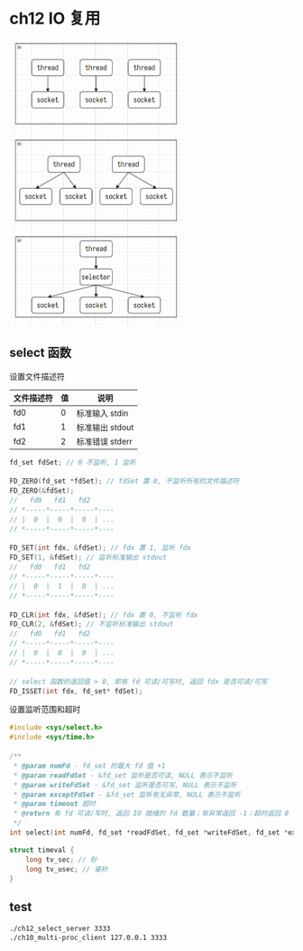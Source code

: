 # ch12 IO 复用

<img src="../assets/io-multiplex.png" alt="io-multiplex" style="zoom:50%;" />

## select 函数

设置文件描述符

| 文件描述符 | 值  | 说明            |
| ---------- | --- | --------------- |
| fd0        | 0   | 标准输入 stdin  |
| fd1        | 1   | 标准输出 stdout |
| fd2        | 2   | 标准错误 stderr |

```c
fd_set fdSet; // 0 不监听, 1 监听

FD_ZERO(fd_set *fdSet); // fdSet 置 0, 不监听所有的文件描述符
FD_ZERO(&fdSet);
//   fd0   fd1   fd2
// *-----*-----*-----*----
// |  0  |  0  |  0  | ...
// *-----*-----*-----*----

FD_SET(int fdx, &fdSet); // fdx 置 1, 监听 fdx
FD_SET(1, &fdSet); // 监听标准输出 stdout
//   fd0   fd1   fd2
// *-----*-----*-----*----
// |  0  |  1  |  0  | ...
// *-----*-----*-----*----

FD_CLR(int fdx, &fdSet); // fdx 置 0, 不监听 fdx
FD_CLR(2, &fdSet); // 不监听标准输出 stdout
//   fd0   fd1   fd2
// *-----*-----*-----*----
// |  0  |  0  |  0  | ...
// *-----*-----*-----*----

// select 函数的返回值 > 0, 即有 fd 可读/可写时, 返回 fdx 是否可读/可写
FD_ISSET(int fdx, fd_set* fdSet);
```

设置监听范围和超时

```c
#include <sys/select.h>
#include <sys/time.h>

/**
 * @param numFd - fd_set 的最大 fd 值 +1
 * @param readFdSet - &fd_set 监听是否可读, NULL 表示不监听
 * @param writeFdSet - &fd_set 监听是否可写, NULL 表示不监听
 * @param exceptFdSet - &fd_set 监听有无异常, NULL 表示不监听
 * @param timeout 超时
 * @return 有 fd 可读/写时, 返回 IO 就绪的 fd 数量；有异常返回 -1；超时返回 0
 */
int select(int numFd, fd_set *readFdSet, fd_set *writeFdSet, fd_set *exceptFdSet, const struct timeval *timeout);
```

```c
struct timeval {
    long tv_sec; // 秒
    long tv_usec; // 毫秒
}
```

## test

```shell
./ch12_select_server 3333
./ch10_multi-proc_client 127.0.0.1 3333
```
